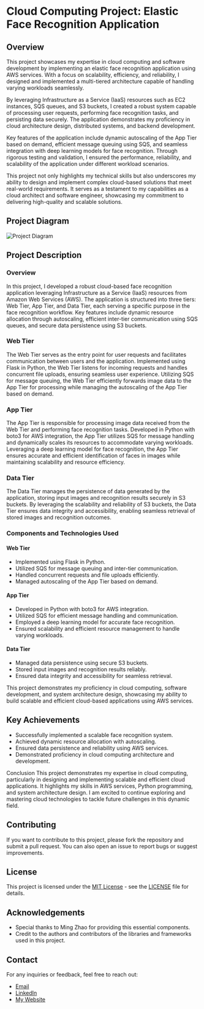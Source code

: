 # Cloud Computing Project: Elastic Face Recognition Application

## Overview
This project showcases my expertise in cloud computing and software development by implementing an elastic face recognition application using AWS services. With a focus on scalability, efficiency, and reliability, I designed and implemented a multi-tiered architecture capable of handling varying workloads seamlessly.


By leveraging Infrastructure as a Service (IaaS) resources such as EC2 instances, SQS queues, and S3 buckets, I created a robust system capable of processing user requests, performing face recognition tasks, and persisting data securely. The application demonstrates my proficiency in cloud architecture design, distributed systems, and backend development.

Key features of the application include dynamic autoscaling of the App Tier based on demand, efficient message queuing using SQS, and seamless integration with deep learning models for face recognition. Through rigorous testing and validation, I ensured the performance, reliability, and scalability of the application under different workload scenarios.

This project not only highlights my technical skills but also underscores my ability to design and implement complex cloud-based solutions that meet real-world requirements. It serves as a testament to my capabilities as a cloud architect and software engineer, showcasing my commitment to delivering high-quality and scalable solutions.

## Project Diagram
![Project Diagram](https://github.com/VladKuzR/Cloud_Computing/assets/123952016/2db4ee3d-e301-4145-9de4-5cf354f8da7a)


## Project Description

### Overview
In this project, I developed a robust cloud-based face recognition application leveraging Infrastructure as a Service (IaaS) resources from Amazon Web Services (AWS). The application is structured into three tiers: Web Tier, App Tier, and Data Tier, each serving a specific purpose in the face recognition workflow. Key features include dynamic resource allocation through autoscaling, efficient inter-tier communication using SQS queues, and secure data persistence using S3 buckets.

### Web Tier
The Web Tier serves as the entry point for user requests and facilitates communication between users and the application. Implemented using Flask in Python, the Web Tier listens for incoming requests and handles concurrent file uploads, ensuring seamless user experience. Utilizing SQS for message queuing, the Web Tier efficiently forwards image data to the App Tier for processing while managing the autoscaling of the App Tier based on demand.

### App Tier
The App Tier is responsible for processing image data received from the Web Tier and performing face recognition tasks. Developed in Python with boto3 for AWS integration, the App Tier utilizes SQS for message handling and dynamically scales its resources to accommodate varying workloads. Leveraging a deep learning model for face recognition, the App Tier ensures accurate and efficient identification of faces in images while maintaining scalability and resource efficiency.

### Data Tier
The Data Tier manages the persistence of data generated by the application, storing input images and recognition results securely in S3 buckets. By leveraging the scalability and reliability of S3 buckets, the Data Tier ensures data integrity and accessibility, enabling seamless retrieval of stored images and recognition outcomes.

### Components and Technologies Used
#### Web Tier
- Implemented using Flask in Python.
- Utilized SQS for message queuing and inter-tier communication.
- Handled concurrent requests and file uploads efficiently.
- Managed autoscaling of the App Tier based on demand.

#### App Tier
- Developed in Python with boto3 for AWS integration.
- Utilized SQS for efficient message handling and communication.
- Employed a deep learning model for accurate face recognition.
- Ensured scalability and efficient resource management to handle varying workloads.

#### Data Tier
- Managed data persistence using secure S3 buckets.
- Stored input images and recognition results reliably.
- Ensured data integrity and accessibility for seamless retrieval.

This project demonstrates my proficiency in cloud computing, software development, and system architecture design, showcasing my ability to build scalable and efficient cloud-based applications using AWS services.

## Key Achievements
- Successfully implemented a scalable face recognition system.
- Achieved dynamic resource allocation with autoscaling.
- Ensured data persistence and reliability using AWS services.
- Demonstrated proficiency in cloud computing architecture and development.

Conclusion
This project demonstrates my expertise in cloud computing, particularly in designing and implementing scalable and efficient cloud applications. It highlights my skills in AWS services, Python programming, and system architecture design. I am excited to continue exploring and mastering cloud technologies to tackle future challenges in this dynamic field.

## Contributing

If you want to contribute to this project, please fork the repository and submit a pull request. You can also open an issue to report bugs or suggest improvements.

## License

This project is licensed under the [MIT License](https://opensource.org/licenses/MIT) - see the [LICENSE](LICENSE) file for details.

## Acknowledgements

- Special thanks to Ming Zhao for providing this essential components.
- Credit to the authors and contributors of the libraries and frameworks used in this project.


## Contact

For any inquiries or feedback, feel free to reach out:
- [Email](mailto:vl.kuz.ru@gmail.com)
- [LinkedIn](https://www.linkedin.com/in/vl-kuz/)
- [My Website](https://vlad-ds.pro/)

